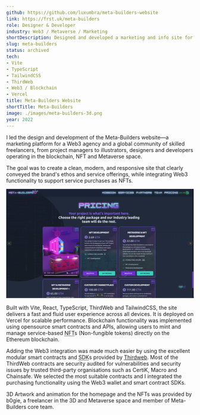 ```yaml
---
github: https://github.com/luxumbra/meta-builders-website
link: https://frst.uk/meta-builders
role: Designer & Developer
industry: Web3 / Metaverse / Marketing
shortDescription: Designed and developed a marketing and info site for MetaBuilders – a web3 agency & community of skilled freelancers. Created component architecture, responsive layouts, and on-brand visuals and custom ecommerce integration with NFT smart contracts.
slug: meta-builders
status: archived
tech:
- Vite
- TypeScript
- TailwindCSS
- ThirdWeb
- Web3 / Blockchain
- Vercel
title: Meta-Builders Website
shortTitle: Meta-Builders
image: ./images/meta-builders-3d.png
year: 2022
---
```


I led the design and development of the Meta-Builders website—a marketing platform for a Web3 agency and a global community of skilled freelancers, from project managers to illustrators, designers and developers operating in the blockchain, NFT and Metaverse space.

The goal was to create a clean, modern, and responsive site that clearly conveyed the brand's ethos and service offerings, while integrating Web3 functionality to support service purchases as NFTs.

![The services page showing the service options in cards and the artwork of the NFTs displayed in one of them](./images/meta-builders-services.png)

Built with Vite, React, TypeScript, ThirdWeb and TailwindCSS, the site delivers a fast and fluid user experience across all devices. It is deployed on Vercel for scalable performance. Blockchain functionality was implemented using opensource smart contracts and APIs, allowing users to mint and manage service-based <abbr title="Non-Fungible Token">NFT</abbr>s (Non-fungible tokens) directly on the Ethereum blockchain.

Adding the Web3 integration was made much easier by using the excellent modular smart contracts and <abbr title="Software Devlopment Kit">SDK</abbr>s provided by [Thirdweb](https://thirdweb.com/). Most of the ThirdWeb contracts are security audited for vulnerabilities and security issues by trusted third-party organisations such as CertiK, Macro and Chainsafe. We selected the most suitable contracts and I integrated the purchasing functionality using the Web3 wallet and smart contract SDKs.

3D Artwork and animation for the homepage and the NFTs was provided by b0gie, a freelancer in the 3D and Metaverse space and member of Meta-Builders core team.